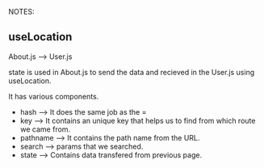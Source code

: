 NOTES:

## useLocation

About.js --> User.js

state is used in About.js to send the data and recieved in the User.js using useLocation.

It has various components.
* hash --> It does the same job as the =
* key  --> It contains an unique key that helps us to find from which route we came from.
* pathname --> It contains the path name from the URL.
* search --> params that we searched.
* state --> Contains data transfered from previous page.